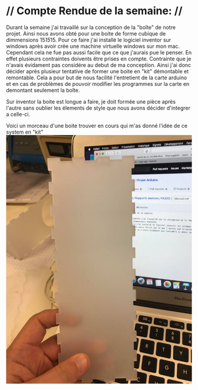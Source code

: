 # // Compte Rendue de la semaine: // 

Durant la semaine j'ai travaillé sur la conception de la "boîte" de notre projet. Ainsi nous avons obté pour une boite de forme
cubique de dimmensions 15*15*15. 
Pour ce faire j'ai installé le logiciel inventor sur windows après avoir crée une machine virtuelle windows sur mon mac. Cependant 
cela ne fue pas aussi facile que ce que j'aurais pue le penser. En effet plusieurs contraintes doivents être prises en compte.
Contrainte que je n'avais évidament pas considére au debut de ma conception. Ainsi j'ai donc décider après plusieur tentative de former
une boite en "kit" démontable et remontable. Cela a pour but de nous facilité l'entretient de la carte arduino et en cas de problèmes de
pouvoir modifier les programmes sur la carte en demontant seulement la boîte.

Sur inventor la boite est longue a faire, je doit formée une pièce après l'autre sans oublier les élements de style que nous avons 
décider d'integrer a celle-ci.

Voici un morceau d'une boite trouver en cours qui m'as donné l'idée de ce system en "kit"
![Image](https://github.com/ProjetOttoBox/Projet-Arduino/blob/master/Rapports%20seances/HUGO/photo.jpg)

